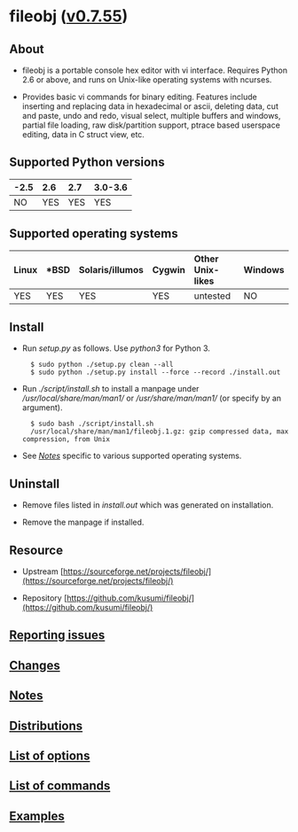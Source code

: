 fileobj ([v0.7.55](https://github.com/kusumi/fileobj/releases/tag/v0.7.55))
=======

## About

+ fileobj is a portable console hex editor with vi interface. Requires Python 2.6 or above, and runs on Unix-like operating systems with ncurses.

+ Provides basic vi commands for binary editing. Features include inserting and replacing data in hexadecimal or ascii, deleting data, cut and paste, undo and redo, visual select, multiple buffers and windows, partial file loading, raw disk/partition support, ptrace based userspace editing, data in C struct view, etc.

## Supported Python versions

|-2.5|2.6|2.7|3.0-3.6|
|:---|:--|:--|:------|
|NO  |YES|YES|YES    |

## Supported operating systems

|Linux|\*BSD|Solaris/illumos|Cygwin|Other Unix-likes|Windows|
|:----|:----|:--------------|:-----|:---------------|:------|
|YES  |YES  |YES            |YES   |untested        |NO     |

## Install

+ Run *setup.py* as follows. Use *python3* for Python 3.

        $ sudo python ./setup.py clean --all
        $ sudo python ./setup.py install --force --record ./install.out

+ Run *./script/install.sh* to install a manpage under */usr/local/share/man/man1/* or */usr/share/man/man1/* (or specify by an argument).

        $ sudo bash ./script/install.sh
        /usr/local/share/man/man1/fileobj.1.gz: gzip compressed data, max compression, from Unix

+ See *[Notes](https://github.com/kusumi/fileobj/blob/v0.7/doc/README.notes.md)* specific to various supported operating systems.

## Uninstall

+ Remove files listed in *install.out* which was generated on installation.

+ Remove the manpage if installed.

## Resource

+ Upstream [https://sourceforge.net/projects/fileobj/](https://sourceforge.net/projects/fileobj/)

+ Repository [https://github.com/kusumi/fileobj/](https://github.com/kusumi/fileobj/)

## [Reporting issues](https://github.com/kusumi/fileobj/issues)

## [Changes](doc/README.changes.md)

## [Notes](doc/README.notes.md)

## [Distributions](doc/README.distributions.md)

## [List of options](doc/README.list_of_options.md)

## [List of commands](doc/README.list_of_commands.md)

## [Examples](doc/README.examples.md)
